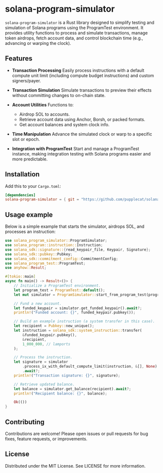 # solana-program-simulator

`solana-program-simulator` is a Rust library designed to simplify testing and simulation of Solana programs using the ProgramTest environment. It provides utility functions to process and simulate transactions, manage token airdrops, fetch account data, and control blockchain time (e.g., advancing or warping the clock).

## Features

- **Transaction Processing**
  Easily process instructions with a default compute unit limit (including compute budget instructions) and custom signers/payer.

- **Transaction Simulation**
  Simulate transactions to preview their effects without committing changes to on-chain state.

- **Account Utilities**
  Functions to:
  - Airdrop SOL to accounts.
  - Retrieve account data using Anchor, Borsh, or packed formats.
  - Get account balances and system clock info.

- **Time Manipulation**
  Advance the simulated clock or warp to a specific slot or epoch.

- **Integration with ProgramTest**
  Start and manage a ProgramTest instance, making integration testing with Solana programs easier and more predictable.

## Installation

Add this to your `Cargo.toml`:

```toml
[dependencies]
solana-program-simulator = { git = "https://github.com/pupplecat/solana-program-simulator" }

```

## Usage example

Below is a simple example that starts the simulator, airdrops SOL, and processes an instruction:

```rust
use solana_program_simulator::ProgramSimulator;
use solana_program::instruction::Instruction;
use solana_sdk::signature::{read_keypair_file, Keypair, Signature};
use solana_sdk::pubkey::Pubkey;
use solana_sdk::commitment_config::CommitmentConfig;
use solana_program_test::ProgramTest;
use anyhow::Result;

#[tokio::main]
async fn main() -> Result<()> {
    // Initialize a ProgramTest environment.
    let program_test = ProgramTest::default();
    let mut simulator = ProgramSimulator::start_from_program_test(program_test).await;

    // Fund a new account.
    let funded_keypair = simulator.get_funded_keypair().await?;
    println!("Funded account: {}", funded_keypair.pubkey());

    // Build an example instruction (a system transfer in this case).
    let recipient = Pubkey::new_unique();
    let instruction = solana_sdk::system_instruction::transfer(
        &funded_keypair.pubkey(),
        &recipient,
        1_000_000, // lamports
    );

    // Process the instruction.
    let signature = simulator
        .process_ix_with_default_compute_limit(instruction, &[], None)
        .await?;
    println!("Transaction signature: {}", signature);

    // Retrieve updated balance.
    let balance = simulator.get_balance(recipient).await?;
    println!("Recipient balance: {}", balance);

    Ok(())
}
```

## Contributing

Contributions are welcome! Please open issues or pull requests for bug fixes, feature requests, or improvements.

## License

Distributed under the MIT License. See LICENSE for more information.

